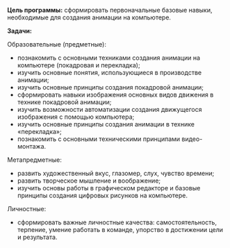 **Цель программы:** сформировать первоначальные базовые навыки, необходимые для создания анимации на компьютере.

**Задачи:**

Образовательные (предметные):
- познакомить с основными техниками создания анимации на компьютере (покадровая и перекладка);
- изучить основные понятия, использующиеся в производстве анимации;
- изучить основные принципы создания покадровой анимации;
- сформировать навыки изображения основных видов движения в технике покадровой анимации;
- изучить возможности автоматизации создания движущегося изображения с помощью компьютера;
- изучить основные принципы создания анимации в технике «перекладка»;
- познакомить с основными техническими принципами видео-монтажа.

Метапредметные:
- развить художественный вкус, глазомер, слух, чувство времени;
- развить творческое мышление и воображение;
- изучить основы работы в графическом редакторе и базовые принципы создания цифровых рисунков на компьютере.

Личностные:
- сформировать важные личностные качества: самостоятельность, терпение, умение работать в команде, упорство в достижении цели и результата.

